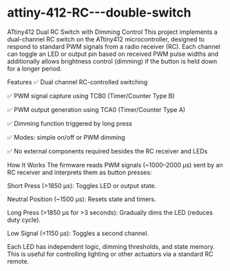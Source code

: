 # attiny-412-RC---double-switch
ATtiny412 Dual RC Switch with Dimming Control
This project implements a dual-channel RC switch on the ATtiny412 microcontroller, designed to respond to standard PWM signals from a radio receiver (RC). Each channel can toggle an LED or output pin based on received PWM pulse widths and additionally allows brightness control (dimming) if the button is held down for a longer period.

Features
✅ Dual channel RC-controlled switching

✅ PWM signal capture using TCB0 (Timer/Counter Type B)

✅ PWM output generation using TCA0 (Timer/Counter Type A)

✅ Dimming function triggered by long press

✅ Modes: simple on/off or PWM dimming

✅ No external components required besides the RC receiver and LEDs

How It Works
The firmware reads PWM signals (~1000–2000 µs) sent by an RC receiver and interprets them as button presses:

Short Press (>1850 µs): Toggles LED or output state.

Neutral Position (~1500 µs): Resets state and timers.

Long Press (>1850 µs for >3 seconds): Gradually dims the LED (reduces duty cycle).

Low Signal (<1150 µs): Toggles a second channel.

Each LED has independent logic, dimming thresholds, and state memory. This is useful for controlling lighting or other actuators via a standard RC remote.
